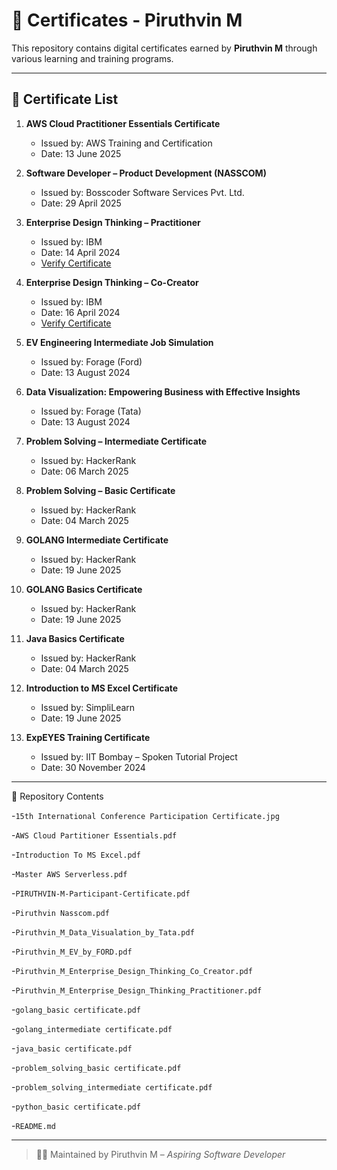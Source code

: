 # 📜 Certificates - Piruthvin M

This repository contains digital certificates earned by **Piruthvin M** through various learning and training programs.

---

## 🧾 Certificate List

1. **AWS Cloud Practitioner Essentials Certificate**
   - Issued by: AWS Training and Certification  
   - Date: 13 June 2025

2. **Software Developer – Product Development (NASSCOM)**
   - Issued by: Bosscoder Software Services Pvt. Ltd.  
   - Date: 29 April 2025

3. **Enterprise Design Thinking – Practitioner**
   - Issued by: IBM  
   - Date: 14 April 2024  
   - [Verify Certificate](https://www.credly.com/go/CNgHMKkc)

4. **Enterprise Design Thinking – Co-Creator**
   - Issued by: IBM  
   - Date: 16 April 2024  
   - [Verify Certificate](https://www.credly.com/go/a8HDk11y)

5. **EV Engineering Intermediate Job Simulation**
   - Issued by: Forage (Ford)  
   - Date: 13 August 2024

6. **Data Visualization: Empowering Business with Effective Insights**
   - Issued by: Forage (Tata)  
   - Date: 13 August 2024

7. **Problem Solving – Intermediate Certificate**
   - Issued by: HackerRank  
   - Date: 06 March 2025

8. **Problem Solving – Basic Certificate**
   - Issued by: HackerRank  
   - Date: 04 March 2025

9. **GOLANG Intermediate Certificate**
   - Issued by: HackerRank  
   - Date: 19 June 2025

10. **GOLANG Basics Certificate**
    - Issued by: HackerRank  
    - Date: 19 June 2025

11. **Java Basics Certificate**
    - Issued by: HackerRank  
    - Date: 04 March 2025

12. **Introduction to MS Excel Certificate**
    - Issued by: SimpliLearn  
    - Date: 19 June 2025

13. **ExpEYES Training Certificate**
    - Issued by: IIT Bombay – Spoken Tutorial Project  
    - Date: 30 November 2024

---

📂 Repository Contents

-`15th International Conference Participation Certificate.jpg`

-`AWS Cloud Partitioner Essentials.pdf`

-`Introduction To MS Excel.pdf`

-`Master AWS Serverless.pdf`

-`PIRUTHVIN-M-Participant-Certificate.pdf`

-`Piruthvin Nasscom.pdf`

-`Piruthvin_M_Data_Visualation_by_Tata.pdf`

-`Piruthvin_M_EV_by_FORD.pdf`

-`Piruthvin_M_Enterprise_Design_Thinking_Co_Creator.pdf`

-`Piruthvin_M_Enterprise_Design_Thinking_Practitioner.pdf`

-`golang_basic certificate.pdf`

-`golang_intermediate certificate.pdf`

-`java_basic certificate.pdf`

-`problem_solving_basic certificate.pdf`

-`problem_solving_intermediate certificate.pdf`

-`python_basic certificate.pdf`

-`README.md`


---

> 🧑‍💻 Maintained by Piruthvin M – *Aspiring Software Developer*
